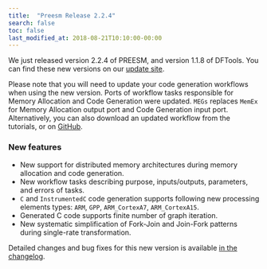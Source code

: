 ```yaml
---
title:  "Preesm Release 2.2.4"
search: false
toc: false
last_modified_at: 2018-08-21T10:10:00-00:00
---
```


We just released version 2.2.4 of PREESM, and version 1.1.8 of DFTools. You can find these new versions on our [update site](http://preesm.insa-rennes.fr/repo/complete/).

Please note that you will need to update your code generation workflows when using the new version. Ports of workflow tasks responsible for Memory Allocation and Code Generation were updated. `MEGs` replaces `MemEx` for Memory Allocation output port and Code Generation input port. Alternatively, you can also download an updated workflow from the tutorials, or on [GitHub](https://github.com/preesm/preesm-apps/tree/master/org.ietr.preesm.pisdf.library).

### New features

*   New support for distributed memory architectures during memory allocation and code generation.
*   New workflow tasks describing purpose, inputs/outputs, parameters, and errors of tasks.
*   `C` and `InstrumentedC` code generation supports following new processing elements types: `ARM`, `GPP`, `ARM_CortexA7`, `ARM_CortexA15`.
*   Generated C code supports finite number of graph iteration.
*   New systematic simplification of Fork-Join and Join-Fork patterns during single-rate transformation.

Detailed changes and bug fixes for this new version is available [in the changelog](https://github.com/preesm/preesm/blob/master/release_notes.md).
